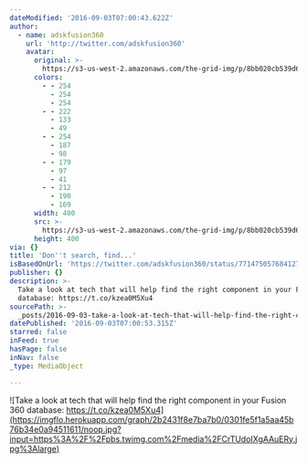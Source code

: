 ```yaml
---
dateModified: '2016-09-03T07:00:43.622Z'
author:
  - name: adskfusion360
    url: 'http://twitter.com/adskfusion360'
    avatar:
      original: >-
        https://s3-us-west-2.amazonaws.com/the-grid-img/p/8bb020cb539d6f302b4f78c197d394c852ef467e.jpg
      colors:
        - - 254
          - 254
          - 254
        - - 222
          - 133
          - 49
        - - 254
          - 187
          - 98
        - - 179
          - 97
          - 41
        - - 212
          - 190
          - 169
      width: 400
      src: >-
        https://s3-us-west-2.amazonaws.com/the-grid-img/p/8bb020cb539d6f302b4f78c197d394c852ef467e.jpg
      height: 400
via: {}
title: 'Don''t search, find...'
isBasedOnUrl: 'https://twitter.com/adskfusion360/status/771475057684127744'
publisher: {}
description: >-
  Take a look at tech that will help find the right component in your Fusion 360
  database: https://t.co/kzea0M5Xu4
sourcePath: >-
  _posts/2016-09-03-take-a-look-at-tech-that-will-help-find-the-right-component.md
datePublished: '2016-09-03T07:00:53.315Z'
starred: false
inFeed: true
hasPage: false
inNav: false
_type: MediaObject

---
```

![Take a look at tech that will help find the right component in your Fusion 360 database: https://t.co/kzea0M5Xu4](https://imgflo.herokuapp.com/graph/2b2431f8e7ba7b0/0301fe5f1a5aa45b76b34e0a94511611/noop.jpg?input=https%3A%2F%2Fpbs.twimg.com%2Fmedia%2FCrTUdoIXgAAuERy.jpg%3Alarge)